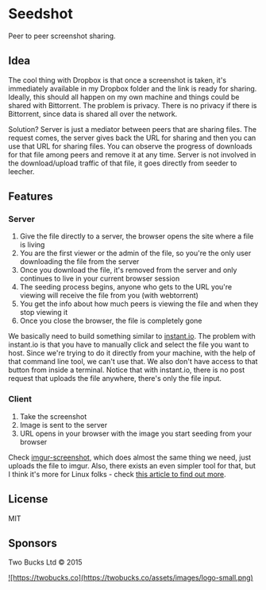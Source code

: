 # Seedshot

Peer to peer screenshot sharing.

## Idea

The cool thing with Dropbox is that once a screenshot is taken, it's immediately available in my Dropbox folder and the link is ready for sharing.
Ideally, this should all happen on my own machine and things could be shared with Bittorrent. The problem is privacy. There is no privacy if there is Bittorrent, since data is shared all over the network.

Solution? Server is just a mediator between peers that are sharing files. The request comes, the server gives back the URL for sharing and then you can use that URL for sharing files. You can observe the progress of downloads for that file among peers and remove it at any time. Server is not involved in the download/upload traffic of that file, it goes directly from seeder to leecher.

## Features

### Server

1. Give the file directly to a server, the browser opens the site where a file is living
2. You are the first viewer or the admin of the file, so you're the only user downloading the file from the server
3. Once you download the file, it's removed from the server and only continues to live in your current browser session
4. The seeding process begins, anyone who gets to the URL you're viewing will receive the file from you (with webtorrent)
5. You get the info about how much peers is viewing the file and when they stop viewing it
6. Once you close the browser, the file is completely gone

We basically need to build something similar to [instant.io](https://instant.io/). The problem with instant.io is that you have to manually click and
select the file you want to host. Since we're trying to do it directly from your machine, with the help of that command line tool, we can't use that.
We also don't have access to that button from inside a terminal. Notice that with instant.io, there is no post request that uploads the file anywhere, there's only the file input.

### Client

1. Take the screenshot
2. Image is sent to the server
3. URL opens in your browser with the image you start seeding from your browser

Check [imgur-screenshot](https://github.com/jomo/imgur-screenshot), which does almost the same thing we need,
just uploads the file to imgur. Also, there exists an even simpler tool for that, but I think it's more for Linux
folks - check [this article to find out more](http://sirupsen.com/a-simple-imgur-bash-screenshot-utility/).

## License

MIT

## Sponsors

Two Bucks Ltd © 2015

<a href="https://twobucks.co">
![https://twobucks.co](https://twobucks.co/assets/images/logo-small.png)
</a>
